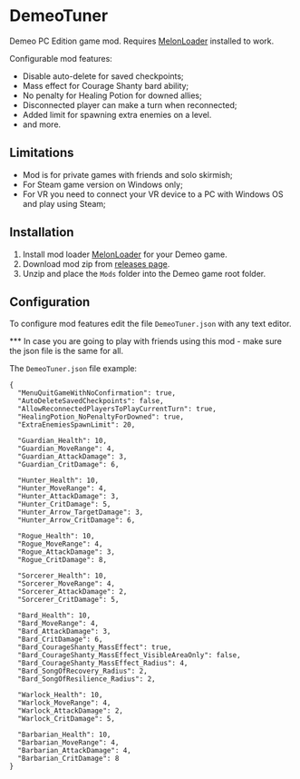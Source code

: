 # DemeoTuner

Demeo PC Edition game mod. Requires [MelonLoader](https://github.com/LavaGang/MelonLoader/releases) installed to work.

Configurable mod features:
- Disable auto-delete for saved checkpoints;
- Mass effect for Courage Shanty bard ability;
- No penalty for Healing Potion for downed allies;
- Disconnected player can make a turn when reconnected;
- Added limit for spawning extra enemies on a level.
- and more.

## Limitations

- Mod is for private games with friends and solo skirmish;
- For Steam game version on Windows only;
- For VR you need to connect your VR device to a PC with Windows OS and play using Steam;

## Installation

1. Install mod loader [MelonLoader](https://github.com/LavaGang/MelonLoader/releases) for your Demeo game.
2. Download mod zip from [releases page](https://github.com/IDizor/DemeoTuner/releases).
3. Unzip and place the `Mods` folder into the Demeo game root folder.

## Configuration

To configure mod features edit the file `DemeoTuner.json` with any text editor.

*** In case you are going to play with friends using this mod - make sure the json file is the same for all.

The `DemeoTuner.json` file example:
```
{
  "MenuQuitGameWithNoConfirmation": true,
  "AutoDeleteSavedCheckpoints": false,
  "AllowReconnectedPlayersToPlayCurrentTurn": true,
  "HealingPotion_NoPenaltyForDowned": true,
  "ExtraEnemiesSpawnLimit": 20,
          
  "Guardian_Health": 10,
  "Guardian_MoveRange": 4,
  "Guardian_AttackDamage": 3,
  "Guardian_CritDamage": 6,
  
  "Hunter_Health": 10,
  "Hunter_MoveRange": 4,
  "Hunter_AttackDamage": 3,
  "Hunter_CritDamage": 5,
  "Hunter_Arrow_TargetDamage": 3,
  "Hunter_Arrow_CritDamage": 6,
  
  "Rogue_Health": 10,
  "Rogue_MoveRange": 4,
  "Rogue_AttackDamage": 3,
  "Rogue_CritDamage": 8,
  
  "Sorcerer_Health": 10,
  "Sorcerer_MoveRange": 4,
  "Sorcerer_AttackDamage": 2,
  "Sorcerer_CritDamage": 5,
  
  "Bard_Health": 10,
  "Bard_MoveRange": 4,
  "Bard_AttackDamage": 3,
  "Bard_CritDamage": 6,
  "Bard_CourageShanty_MassEffect": true,
  "Bard_CourageShanty_MassEffect_VisibleAreaOnly": false,
  "Bard_CourageShanty_MassEffect_Radius": 4,
  "Bard_SongOfRecovery_Radius": 2,
  "Bard_SongOfResilience_Radius": 2,
  
  "Warlock_Health": 10,
  "Warlock_MoveRange": 4,
  "Warlock_AttackDamage": 2,
  "Warlock_CritDamage": 5,
  
  "Barbarian_Health": 10,
  "Barbarian_MoveRange": 4,
  "Barbarian_AttackDamage": 4,
  "Barbarian_CritDamage": 8
}
```
